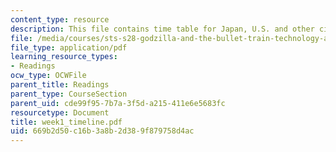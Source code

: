 ```yaml
---
content_type: resource
description: This file contains time table for Japan, U.S. and other civilizations.
file: /media/courses/sts-s28-godzilla-and-the-bullet-train-technology-and-culture-in-modern-japan-fall-2005/669b2d50c16b3a8b2d389f879758d4ac_week1_timeline.pdf
file_type: application/pdf
learning_resource_types:
- Readings
ocw_type: OCWFile
parent_title: Readings
parent_type: CourseSection
parent_uid: cde99f95-7b7a-3f5d-a215-411e6e5683fc
resourcetype: Document
title: week1_timeline.pdf
uid: 669b2d50-c16b-3a8b-2d38-9f879758d4ac
---
```

